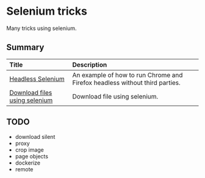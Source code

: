 # Selenium tricks

Many tricks using selenium.

## Summary

|Title|Description|
|:----|:----------|
|[Headless Selenium](headless_selenium/)| An example of how to run Chrome and Firefox headless without third parties. |
|[Download files using selenium](seleniumdownload/)| Download file using selenium. |


## TODO

- download silent
- proxy
- crop image
- page objects
- dockerize
- remote
